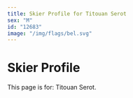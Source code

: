 ```yaml
---
title: Skier Profile for Titouan Serot
sex: "M"
id: "12683"
image: "/img/flags/bel.svg" 
---
```


# Skier Profile

This page is for: Titouan Serot.
    